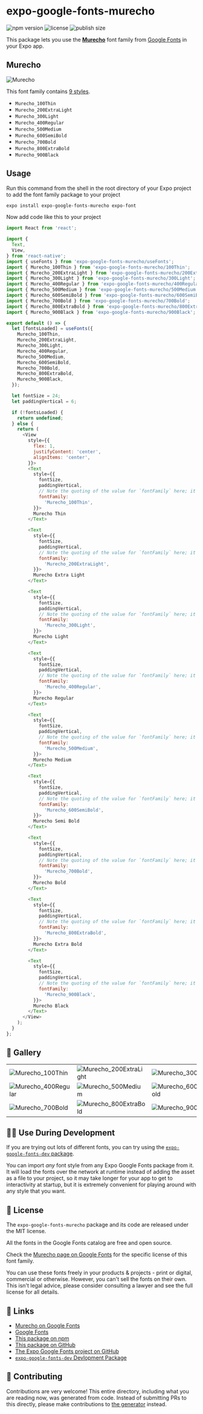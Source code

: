# expo-google-fonts-murecho

![npm version](https://flat.badgen.net/npm/v/expo-google-fonts-murecho)
![license](https://flat.badgen.net/github/license/expo/google-fonts)
![publish size](https://flat.badgen.net/packagephobia/install/expo-google-fonts-murecho)

This package lets you use the [**Murecho**](https://fonts.google.com/specimen/Murecho) font family from [Google Fonts](https://fonts.google.com/) in your Expo app.

## Murecho

![Murecho](./font-family.png)

This font family contains [9 styles](#-gallery).

- `Murecho_100Thin`
- `Murecho_200ExtraLight`
- `Murecho_300Light`
- `Murecho_400Regular`
- `Murecho_500Medium`
- `Murecho_600SemiBold`
- `Murecho_700Bold`
- `Murecho_800ExtraBold`
- `Murecho_900Black`

## Usage

Run this command from the shell in the root directory of your Expo project to add the font family package to your project
```sh
expo install expo-google-fonts-murecho expo-font
```

Now add code like this to your project
```js
import React from 'react';

import {
  Text,
  View,
} from 'react-native';
import { useFonts } from 'expo-google-fonts-murecho/useFonts';
import { Murecho_100Thin } from 'expo-google-fonts-murecho/100Thin';
import { Murecho_200ExtraLight } from 'expo-google-fonts-murecho/200ExtraLight';
import { Murecho_300Light } from 'expo-google-fonts-murecho/300Light';
import { Murecho_400Regular } from 'expo-google-fonts-murecho/400Regular';
import { Murecho_500Medium } from 'expo-google-fonts-murecho/500Medium';
import { Murecho_600SemiBold } from 'expo-google-fonts-murecho/600SemiBold';
import { Murecho_700Bold } from 'expo-google-fonts-murecho/700Bold';
import { Murecho_800ExtraBold } from 'expo-google-fonts-murecho/800ExtraBold';
import { Murecho_900Black } from 'expo-google-fonts-murecho/900Black';

export default () => {
  let [fontsLoaded] = useFonts({
    Murecho_100Thin,
    Murecho_200ExtraLight,
    Murecho_300Light,
    Murecho_400Regular,
    Murecho_500Medium,
    Murecho_600SemiBold,
    Murecho_700Bold,
    Murecho_800ExtraBold,
    Murecho_900Black,
  });

  let fontSize = 24;
  let paddingVertical = 6;

  if (!fontsLoaded) {
    return undefined;
  } else {
    return (
      <View
        style={{
          flex: 1,
          justifyContent: 'center',
          alignItems: 'center',
        }}>
        <Text
          style={{
            fontSize,
            paddingVertical,
            // Note the quoting of the value for `fontFamily` here; it expects a string!
            fontFamily:
              'Murecho_100Thin',
          }}>
          Murecho Thin
        </Text>

        <Text
          style={{
            fontSize,
            paddingVertical,
            // Note the quoting of the value for `fontFamily` here; it expects a string!
            fontFamily:
              'Murecho_200ExtraLight',
          }}>
          Murecho Extra Light
        </Text>

        <Text
          style={{
            fontSize,
            paddingVertical,
            // Note the quoting of the value for `fontFamily` here; it expects a string!
            fontFamily:
              'Murecho_300Light',
          }}>
          Murecho Light
        </Text>

        <Text
          style={{
            fontSize,
            paddingVertical,
            // Note the quoting of the value for `fontFamily` here; it expects a string!
            fontFamily:
              'Murecho_400Regular',
          }}>
          Murecho Regular
        </Text>

        <Text
          style={{
            fontSize,
            paddingVertical,
            // Note the quoting of the value for `fontFamily` here; it expects a string!
            fontFamily:
              'Murecho_500Medium',
          }}>
          Murecho Medium
        </Text>

        <Text
          style={{
            fontSize,
            paddingVertical,
            // Note the quoting of the value for `fontFamily` here; it expects a string!
            fontFamily:
              'Murecho_600SemiBold',
          }}>
          Murecho Semi Bold
        </Text>

        <Text
          style={{
            fontSize,
            paddingVertical,
            // Note the quoting of the value for `fontFamily` here; it expects a string!
            fontFamily:
              'Murecho_700Bold',
          }}>
          Murecho Bold
        </Text>

        <Text
          style={{
            fontSize,
            paddingVertical,
            // Note the quoting of the value for `fontFamily` here; it expects a string!
            fontFamily:
              'Murecho_800ExtraBold',
          }}>
          Murecho Extra Bold
        </Text>

        <Text
          style={{
            fontSize,
            paddingVertical,
            // Note the quoting of the value for `fontFamily` here; it expects a string!
            fontFamily:
              'Murecho_900Black',
          }}>
          Murecho Black
        </Text>
      </View>
    );
  }
};

```

## 🔡 Gallery


||||
|-|-|-|
|![Murecho_100Thin](.//100Thin/Murecho_100Thin.ttf.png)|![Murecho_200ExtraLight](.//200ExtraLight/Murecho_200ExtraLight.ttf.png)|![Murecho_300Light](.//300Light/Murecho_300Light.ttf.png)||
|![Murecho_400Regular](.//400Regular/Murecho_400Regular.ttf.png)|![Murecho_500Medium](.//500Medium/Murecho_500Medium.ttf.png)|![Murecho_600SemiBold](.//600SemiBold/Murecho_600SemiBold.ttf.png)||
|![Murecho_700Bold](.//700Bold/Murecho_700Bold.ttf.png)|![Murecho_800ExtraBold](.//800ExtraBold/Murecho_800ExtraBold.ttf.png)|![Murecho_900Black](.//900Black/Murecho_900Black.ttf.png)||


## 👩‍💻 Use During Development

If you are trying out lots of different fonts, you can try using the [`expo-google-fonts-dev` package](https://github.com/freeboub/google-fonts/tree/master/font-packages/dev#readme).

You can import *any* font style from any Expo Google Fonts package from it. It will load the fonts
over the network at runtime instead of adding the asset as a file to your project, so it may take longer
for your app to get to interactivity at startup, but it is extremely convenient
for playing around with any style that you want.

## 📖 License

The `expo-google-fonts-murecho` package and its code are released under the MIT license.

All the fonts in the Google Fonts catalog are free and open source.

Check the [Murecho page on Google Fonts](https://fonts.google.com/specimen/Murecho) for the specific license of this font family.

You can use these fonts freely in your products & projects - print or digital, commercial or otherwise. However, you can't sell the fonts on their own. This isn't legal advice, please consider consulting a lawyer and see the full license for all details.

## 🔗 Links

- [Murecho on Google Fonts](https://fonts.google.com/specimen/Murecho)
- [Google Fonts](https://fonts.google.com/)
- [This package on npm](https://www.npmjs.com/package/expo-google-fonts-murecho)
- [This package on GitHub](https://github.com/freeboub/google-fonts/tree/master/font-packages/murecho)
- [The Expo Google Fonts project on GitHub](https://github.com/freeboub/google-fonts)
- [`expo-google-fonts-dev` Devlopment Package](https://github.com/freeboub/google-fonts/tree/master/font-packages/dev)

## 🤝 Contributing

Contributions are very welcome! This entire directory, including what you are reading now, was generated from code. Instead of submitting PRs to this directly, please make contributions to [the generator](https://github.com/freeboub/google-fonts/tree/master/packages/generator) instead.
